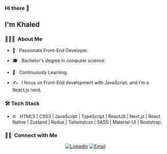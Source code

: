 ### Hi there 👋<h2> I'm Khaled</h2>


<h3> 👨🏻‍💻 &nbsp;About Me </h3>

- 🤔 &nbsp; Passionate Front-End Developer.

- 🎓 &nbsp; Bachelor's degree in computer science.

- 🌱 &nbsp; Continuously Learning.

- ✍️ &nbsp; I focus on Front-End development with JavaScript, and I'm a React.js nerd. 


<h3>🛠 Tech Stack</h3>

- 🌐 &nbsp; HTML5 | CSS3 | JavaScript | TypeScript | ReactJS | Next.js | React Native | Zustand | Redux | Tailwindcss | SASS | Material-UI | Bootstrap.






<h3> 🤝🏻 &nbsp;Connect with Me </h3> 

<p align="center">
<a href="https://www.linkedin.com/in/kbadr1/"><img alt="LinkedIn" src="https://img.shields.io/badge/LinkedIn-Khaled%20Badr-blue?style=flat-square&logo=linkedin"></a>
<a href="mailto:Kbadr.dev@gmail.com"><img alt="Email" src="https://img.shields.io/badge/Email-Kbadr.dev@gmail.com-blue?style=flat-square&logo=gmail"></a>
</p>
